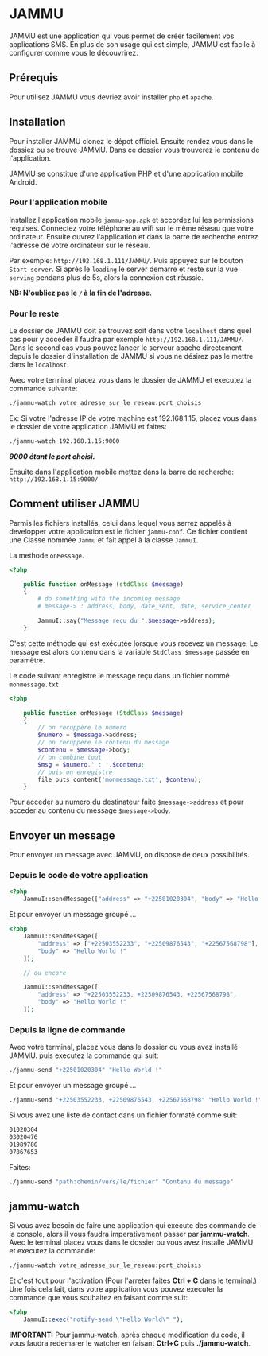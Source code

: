 # JAMMU #

JAMMU est une application qui vous permet de créer facilement vos applications SMS. En plus de son usage qui est simple, JAMMU est facile à configurer comme vous le découvrirez.

## Prérequis ##

Pour utilisez JAMMU vous devriez avoir installer ```php``` et ```apache```.

## Installation ##

Pour installer JAMMU clonez le dépot officiel.
Ensuite rendez vous dans le dossiez ou se trouve JAMMU. Dans ce dossier vous trouverez le contenu de l'application.

JAMMU se constitue d'une application PHP et d'une application mobile Android.

### Pour l'application mobile ###

Installez l'application mobile `jammu-app.apk` et accordez lui les permissions requises.
Connectez votre téléphone au wifi sur le même réseau que votre ordinateur.
Ensuite ouvrez l'application et dans la barre de recherche entrez l'adresse de votre ordinateur sur le réseau.

Par exemple: `http://192.168.1.111/JAMMU/`. Puis appuyez sur le bouton `Start server`.
Si après le `loading` le server demarre et reste sur la vue `serving` pendans plus de 5s, alors la connexion est réussie.

**NB: N'oubliez pas le `/` à la fin de l'adresse.**

### Pour le reste ###

Le dossier de JAMMU doit se trouvez soit dans votre `localhost` dans quel cas pour y acceder il faudra par exemple `http://192.168.1.111/JAMMU/`.
Dans le second cas vous pouvez lancer le serveur apache directement depuis le dossier d'installation de JAMMU si vous ne désirez pas le mettre dans le `localhost`.

Avec votre terminal placez vous dans le dossier de JAMMU et executez la commande suivante:

```cmd
./jammu-watch votre_adresse_sur_le_reseau:port_choisis
```

Ex: Si votre l'adresse IP de votre machine est 192.168.1.15, placez vous dans le dossier de votre application JAMMU et faites:

```cmd
./jammu-watch 192.168.1.15:9000
```

***9000 étant le port choisi.***

Ensuite dans l'application mobile mettez dans la barre de recherche: `http://192.168.1.15:9000/`

## Comment utiliser JAMMU ##

Parmis les fichiers installés, celui dans lequel vous serrez appelés à developper votre application est le fichier `jammu-conf`.
Ce fichier contient une Classe nommée `Jammu` et fait appel à la classe `JammuI`.

La methode `onMessage`.

```php
<?php

	public function onMessage (stdClass $message)
	{
		# do something with the incoming message
		# message-> : address, body, date_sent, date, service_center

		JammuI::say("Message reçu du ".$message->address);
	}
```

C'est cette méthode qui est exécutée lorsque vous recevez un message. Le message est alors contenu dans la variable `StdClass $message` passée en paramètre.

Le code suivant enregistre le message reçu dans un fichier nommé `monmessage.txt`.
```php
<?php

	public function onMessage (StdClass $message)
	{
		// on recuppère le numero
		$numero = $message->address;
		// on recuppère le contenu du message
		$contenu = $message->body;
		// on combine tout
		$msg = $numero.' : '.$contenu;
		// puis on enregistre
		file_puts_content('monmessage.txt', $contenu);
	}
```

Pour acceder au numero du destinateur faite `$message->address` et pour acceder au contenu du message `$message->body`.

## Envoyer un message ##

Pour envoyer un message avec JAMMU, on dispose de deux possibilités.

### Depuis le code de votre application ###

```php
<?php
	JammuI::sendMessage(["address" => "+22501020304", "body" => "Hello World !"]);
```

Et pour envoyer un message groupé ...

```php
<?php
	JammuI::sendMessage([
		"address" => ["+22503552233", "+22509876543", "+22567568798"],
		"body" => "Hello World !"
	]);

	// ou encore

	JammuI::sendMessage([
		"address" => "+22503552233, +22509876543, +22567568798",
		"body" => "Hello World !"
	]);
```

### Depuis la ligne de commande ###

Avec votre terminal, placez vous dans le dossier ou vous avez installé JAMMU. puis executez la commande qui suit:

```cmd
./jammu-send "+22501020304" "Hello World !"
```

Et pour envoyer un message groupé ...

```cmd
./jammu-send "+22503552233, +22509876543, +22567568798" "Hello World !"
```

Si vous avez une liste de contact dans un fichier formaté comme suit:

```cmd
01020304
03020476
01989786
07867653
```

Faites:

```cmd
./jammu-send "path:chemin/vers/le/fichier" "Contenu du message"
```

## jammu-watch ##

Si vous avez besoin de faire une application qui execute des commande de la console, alors il vous faudra imperativement passer par **jammu-watch**.
Avec le terminal placez vous dans le dossier ou vous avez installé JAMMU et executez la commande:

```cmd
./jammu-watch votre_adresse_sur_le_reseau:port_choisis
```

Et c'est tout pour l'activation (Pour l'arreter faites **Ctrl + C** dans le terminal.)
Une fois cela fait, dans votre application vous pouvez executer la commande que vous souhaitez en faisant comme suit:

```php
<?php
	JammuI::exec("notify-send \"Hello World\" ");
```

**IMPORTANT:** Pour jammu-watch, après chaque modification du code, il vous faudra redemarer le watcher en faisant **Ctrl+C** puis **./jammu-watch**.